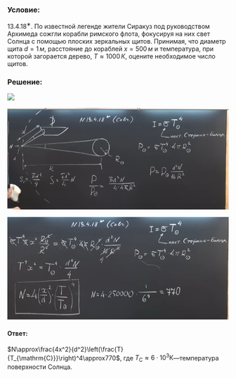 ###  Условие:

$13.4.18^{∗}.$ По известной легенде жители Сиракуз под руководством Архимеда сожгли корабли римского флота, фокусируя на них свет Солнца с помощью плоских зеркальных щитов. Принимая, что диаметр щита $d = 1\,м$, расстояние до кораблей $x = 500\,м$ и температура, при которой загорается дерево, $T \approx 1000\,К$, оцените необходимое число щитов.

###  Решение:

![](https://www.youtube.com/embed/IPw4W-7OTM8)

![|739x339, 67%](../../img/13.4.18/01.png)

![|690x319, 67%](../../img/13.4.18/02.png)

#### Ответ:

$N\approx\frac{4x^2}{d^2}\left(\frac{T}{T_{\mathrm{C}}}\right)^4\approx770$, где $T_{\mathrm{C}}\approx6\cdot10^3\mathrm{К}$—температура поверхности Солнца.